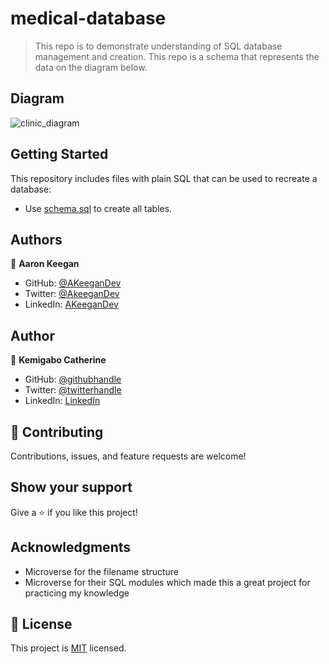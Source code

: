 # medical-database

> This repo is to demonstrate understanding of SQL database management and creation.
> This repo is a schema that represents the data on the diagram below.


## Diagram
![clinic_diagram](https://user-images.githubusercontent.com/92178070/172684447-44274763-ea7a-4baa-8f50-ceda2282279d.png)



## Getting Started

This repository includes files with plain SQL that can be used to recreate a database:

- Use [schema.sql](./schema.sql) to create all tables.


## Authors

👤 **Aaron Keegan**

- GitHub: [@AKeeganDev](https://github.com/AKeeganDev)
- Twitter: [@AkeeganDev](https://twitter.com/AkeeganDev)
- LinkedIn: [AKeeganDev](https://linkedin.com/in/AKeeganDev)

## Author

👤 **Kemigabo Catherine**

- GitHub: [@githubhandle](https://github.com/kemigabocatherine)
- Twitter: [@twitterhandle](https://twitter.com/home?lang=en)
- LinkedIn: [LinkedIn](https://www.linkedin.com/in/kemigabocatherine/)

## 🤝 Contributing

Contributions, issues, and feature requests are welcome!


## Show your support

Give a ⭐️ if you like this project!

## Acknowledgments

- Microverse for the filename structure
- Microverse for their SQL modules which made this a great project for practicing my knowledge

## 📝 License

This project is [MIT](./MIT.md) licensed.
